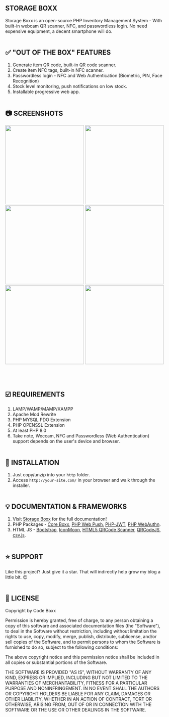 ## STORAGE BOXX
Storage Boxx is an open-source PHP Inventory Management System - With built-in webcam QR scanner, NFC, and passwordless login. No need expensive equipment, a decent smartphone will do.
<br><br>

## :white_check_mark: "OUT OF THE BOX" FEATURES
1) Generate item QR code, built-in QR code scanner.
2) Create item NFC tags, built-in NFC scanner.
3) Passwordless login - NFC and Web Authentication (Biometric, PIN, Face Recognition)
4) Stock level monitoring, push notifications on low stock.
5) Installable progressive web app.
<br><br>

## :camera: SCREENSHOTS
<p float="left">
  <img width="250" src="https://github.com/code-boxx/Storage-Boxx/blob/main/assets/storage-boxx-1.png">
  <img width="250" src="https://github.com/code-boxx/Storage-Boxx/blob/main/assets/storage-boxx-2.png">
  <img width="250" src="https://github.com/code-boxx/Storage-Boxx/blob/main/assets/storage-boxx-3.png">
  <img width="250" src="https://github.com/code-boxx/Storage-Boxx/blob/main/assets/storage-boxx-4.png">
  <img width="250" src="https://github.com/code-boxx/Storage-Boxx/blob/main/assets/storage-boxx-5.png">
  <img width="250" src="https://github.com/code-boxx/Storage-Boxx/blob/main/assets/storage-boxx-6.png">
</p>
<br><br>

## :ballot_box_with_check: REQUIREMENTS
1) LAMP/WAMP/MAMP/XAMPP
2) Apache Mod Rewrite
3) PHP MYSQL PDO Extension
4) PHP OPENSSL Extension
5) At least PHP 8.0
6) Take note, Weccam, NFC and Passwordless (Web Authentication) support depends on the user's device and browser.
<br><br>

## :floppy_disk: INSTALLATION
1) Just copy/unzip into your `http` folder.
2) Access `http://your-site.com/` in your browser and walk through the installer.
<br><br>

## :bulb: DOCUMENTATION & FRAMEWORKS
1) Visit [Storage Boxx](https://code-boxx.com/storage-boxx-php-inventory-system/) for the full documentation!
2) PHP Packages - [Core Boxx](https://code-boxx.com/core-boxx-php-framework/), [PHP Web Push](https://github.com/web-push-libs/web-push-php), [PHP-JWT](https://github.com/firebase/php-jwt), [PHP WebAuthn](https://github.com/lbuchs/WebAuthn/tree/master).
3) HTML JS - [Bootstrap](https://getbootstrap.com/), [IconMoon](https://icomoon.io/), [HTML5 QRCode Scanner](https://github.com/mebjas/html5-qrcode), [QRCodeJS](https://davidshimjs.github.io/qrcodejs/), [csv.js](https://github.com/okfn/csv.js/).
<br><br>

## :star: SUPPORT
Like this project? Just give it a star. That will indirectly help grow my blog a little bit. :wink:
<br><br>

## :newspaper: LICENSE
Copyright by Code Boxx

Permission is hereby granted, free of charge, to any person obtaining a copy
of this software and associated documentation files (the "Software"), to deal
in the Software without restriction, including without limitation the rights
to use, copy, modify, merge, publish, distribute, sublicense, and/or sell
copies of the Software, and to permit persons to whom the Software is
furnished to do so, subject to the following conditions:

The above copyright notice and this permission notice shall be included in all
copies or substantial portions of the Software.

THE SOFTWARE IS PROVIDED "AS IS", WITHOUT WARRANTY OF ANY KIND, EXPRESS OR
IMPLIED, INCLUDING BUT NOT LIMITED TO THE WARRANTIES OF MERCHANTABILITY,
FITNESS FOR A PARTICULAR PURPOSE AND NONINFRINGEMENT. IN NO EVENT SHALL THE
AUTHORS OR COPYRIGHT HOLDERS BE LIABLE FOR ANY CLAIM, DAMAGES OR OTHER
LIABILITY, WHETHER IN AN ACTION OF CONTRACT, TORT OR OTHERWISE, ARISING FROM,
OUT OF OR IN CONNECTION WITH THE SOFTWARE OR THE USE OR OTHER DEALINGS IN THE
SOFTWARE.
